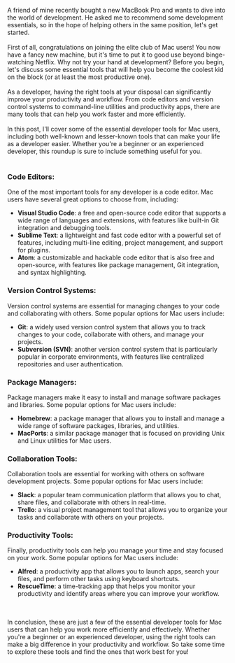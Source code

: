 [_metadata_:author]:- "Ofir Yaron"
[_metadata_:title]:- "Mac Development Tools"
[_metadata_:tags]:- "mac,develop,install,getting-started"
[_metadata_:date]:- "4/4/2023"

A friend of mine recently bought a new MacBook Pro and wants to dive into the world of development. He asked me to recommend some development essentials, so in the hope of helping others in the same position, let's get started.
<br /><br />
First of all, congratulations on joining the elite club of Mac users! You now have a fancy new machine, but it's time to put it to good use beyond binge-watching Netflix. Why not try your hand at development? Before you begin, let's discuss some essential tools that will help you become the coolest kid on the block (or at least the most productive one).
<br /><br />
As a developer, having the right tools at your disposal can significantly improve your productivity and workflow. From code editors and version control systems to command-line utilities and productivity apps, there are many tools that can help you work faster and more efficiently.
<br /><br />
In this post, I'll cover some of the essential developer tools for Mac users, including both well-known and lesser-known tools that can make your life as a developer easier. Whether you're a beginner or an experienced developer, this roundup is sure to include something useful for you.
<br /><br />

### Code Editors:
One of the most important tools for any developer is a code editor. Mac users have several great options to choose from, including:
* **Visual Studio Code**: a free and open-source code editor that supports a wide range of languages and extensions, with features like built-in Git integration and debugging tools.
* **Sublime Text**: a lightweight and fast code editor with a powerful set of features, including multi-line editing, project management, and support for plugins.
* **Atom**: a customizable and hackable code editor that is also free and open-source, with features like package management, Git integration, and syntax highlighting.

### Version Control Systems:
Version control systems are essential for managing changes to your code and collaborating with others. Some popular options for Mac users include:
* **Git**: a widely used version control system that allows you to track changes to your code, collaborate with others, and manage your projects.
* **Subversion (SVN)**: another version control system that is particularly popular in corporate environments, with features like centralized repositories and user authentication.

### Package Managers:
Package managers make it easy to install and manage software packages and libraries. Some popular options for Mac users include:
* **Homebrew**: a package manager that allows you to install and manage a wide range of software packages, libraries, and utilities.
* **MacPorts**: a similar package manager that is focused on providing Unix and Linux utilities for Mac users.

### Collaboration Tools:
Collaboration tools are essential for working with others on software development projects. Some popular options for Mac users include:
* **Slack**: a popular team communication platform that allows you to chat, share files, and collaborate with others in real-time.
* **Trello**: a visual project management tool that allows you to organize your tasks and collaborate with others on your projects.

### Productivity Tools:
Finally, productivity tools can help you manage your time and stay focused on your work. Some popular options for Mac users include:
* **Alfred**: a productivity app that allows you to launch apps, search your files, and perform other tasks using keyboard shortcuts.
* **RescueTime**: a time-tracking app that helps you monitor your productivity and identify areas where you can improve your workflow.

<br /><br />
In conclusion, these are just a few of the essential developer tools for Mac users that can help you work more efficiently and effectively. Whether you're a beginner or an experienced developer, using the right tools can make a big difference in your productivity and workflow. So take some time to explore these tools and find the ones that work best for you!
